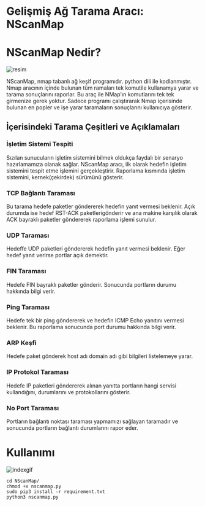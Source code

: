 # Gelişmiş Ağ Tarama Aracı: NScanMap
# NScanMap Nedir?

![resim](https://github.com/saricayemre/nscanmap/blob/main/resim.png?raw=true)

NScanMap, nmap tabanlı ağ keşif programıdır. python dili ile kodlanmıştır. Nmap aracının içinde bulunan tüm ramaları tek komutile kullanamya yarar ve tarama sonuçlarını raporlar. Bu araç ile NMap'ın komutlarını tek tek girmenize gerek yoktur. Sadece programı çalıştırarak Nmap içerisinde bulunan en popler ve işe yarar taramaların sonuçlarını kullanıcıya gösterir. 

## İçerisindeki Tarama Çeşitleri ve Açıklamaları

### İşletim Sistemi Tespiti

Sızılan sunucuların işletim sistemini bilmek oldukça faydalı bir senaryo hazırlamamıza olanak sağlar. NScanMap aracı, ilk olarak hedefin işletim sistemini tespit etme işlemini gerçekleştirir. Raporlama kısmında işletim sistemini, kernek(çekirdek) sürümünü gösterir.

### TCP Bağlantı Taraması

Bu tarama hedefe paketler göndererek hedefin yanıt vermesi beklenir. Açık durumda ise hedef RST-ACK paketlerigönderir ve ana makine karşılık olarak ACK bayraklı paketler göndererek raporlama işlemi sunulur. 

### UDP Taraması

Hedeffe UDP paketleri göndererek hedefin yanıt vermesi beklenir. Eğer hedef yanıt verirse portlar açık demektir.

### FIN Taraması

Hedefe FIN bayraklı paketler gönderir. Sonucunda portların durumu hakkında bilgi verir.

### Ping Taraması

Hedefe tek bir ping göndererek  ve hedefin ICMP Echo yanıtını vermesi beklenir. Bu raporlama sonucunda port durumu hakkında bilgi verir.

### ARP Keşfi

Hedefe paket gönderek host adı domain adı gibi bilgileri listelemeye yarar.

### IP Protokol Taraması

Hedefe IP paketleri göndererek alınan yanıtta portların hangi servisi kullandığını, durumlarını ve protokollarını gösterir.

### No Port Taraması

Portların bağlantı noktası taraması yapmamızı sağlayan taramadır ve sonucunda portların bağlantı durumlarını rapor eder.

# Kullanımı

![indexgif](https://github.com/saricayemre/nscanmap/blob/main/index.gif?raw=true)

```
cd NScanMap/
chmod +x nscanmap.py
sudo pip3 install -r requirement.txt
python3 nscanmap.py

```

